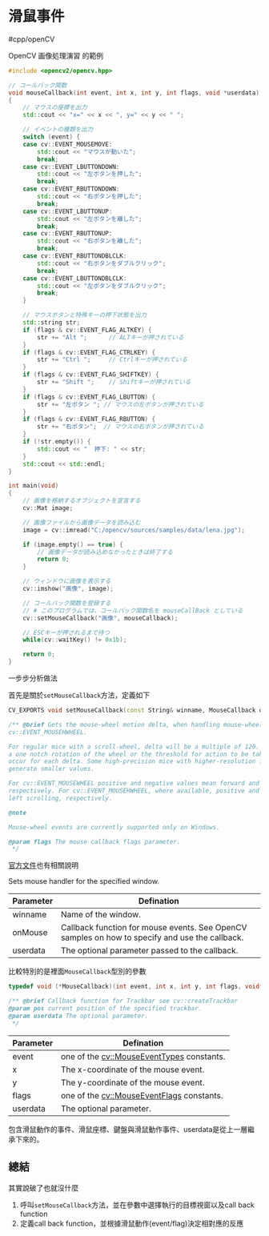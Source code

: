 # 滑鼠事件

#cpp/openCV

OpenCV 画像処理演習 的範例

```C++
#include <opencv2/opencv.hpp>

// コールバック関数
void mouseCallback(int event, int x, int y, int flags, void *userdata)
{
	// マウスの座標を出力
	std::cout << "x=" << x << ", y=" << y << " ";

	// イベントの種類を出力
	switch (event) {
	case cv::EVENT_MOUSEMOVE:
		std::cout << "マウスが動いた";
		break;
	case cv::EVENT_LBUTTONDOWN:
		std::cout << "左ボタンを押した";
		break;
	case cv::EVENT_RBUTTONDOWN:
		std::cout << "右ボタンを押した";
		break;
	case cv::EVENT_LBUTTONUP:
		std::cout << "左ボタンを離した";
		break;
	case cv::EVENT_RBUTTONUP:
		std::cout << "右ボタンを離した";
		break;
	case cv::EVENT_RBUTTONDBLCLK:
		std::cout << "右ボタンをダブルクリック";
		break;
	case cv::EVENT_LBUTTONDBLCLK:
		std::cout << "左ボタンをダブルクリック";
		break;
	}

	// マウスボタンと特殊キーの押下状態を出力
	std::string str;
	if (flags & cv::EVENT_FLAG_ALTKEY) {
		str += "Alt ";		// ALTキーが押されている
	}
	if (flags & cv::EVENT_FLAG_CTRLKEY) {
		str += "Ctrl ";		// Ctrlキーが押されている
	}
	if (flags & cv::EVENT_FLAG_SHIFTKEY) {
		str += "Shift ";	// Shiftキーが押されている
	}
	if (flags & cv::EVENT_FLAG_LBUTTON) {
		str += "左ボタン ";	// マウスの左ボタンが押されている
	}
	if (flags & cv::EVENT_FLAG_RBUTTON) {
		str += "右ボタン";	// マウスの右ボタンが押されている
	}
	if (!str.empty()) {
		std::cout << "  押下: " << str;
	}
	std::cout << std::endl;
}

int main(void)
{
	// 画像を格納するオブジェクトを宣言する
	cv::Mat	image;

	// 画像ファイルから画像データを読み込む
	image = cv::imread("C:/opencv/sources/samples/data/lena.jpg");

	if (image.empty() == true) {
		// 画像データが読み込めなかったときは終了する
		return 0;
	}

	// ウィンドウに画像を表示する
	cv::imshow("画像", image);

	// コールバック関数を登録する
	// # このプログラムでは、コールバック関数名を mouseCallBack としている
	cv::setMouseCallback("画像", mouseCallback);

	// ESCキーが押されるまで待つ
	while(cv::waitKey() != 0x1b);

	return 0;
}
```

一步步分析做法

首先是關於`setMouseCallback`方法，定義如下

```C++
CV_EXPORTS void setMouseCallback(const String& winname, MouseCallback onMouse, void* userdata = 0);

/** @brief Gets the mouse-wheel motion delta, when handling mouse-wheel events cv::EVENT_MOUSEWHEEL and
cv::EVENT_MOUSEHWHEEL.

For regular mice with a scroll-wheel, delta will be a multiple of 120. The value 120 corresponds to
a one notch rotation of the wheel or the threshold for action to be taken and one such action should
occur for each delta. Some high-precision mice with higher-resolution freely-rotating wheels may
generate smaller values.

For cv::EVENT_MOUSEWHEEL positive and negative values mean forward and backward scrolling,
respectively. For cv::EVENT_MOUSEHWHEEL, where available, positive and negative values mean right and
left scrolling, respectively.

@note

Mouse-wheel events are currently supported only on Windows.

@param flags The mouse callback flags parameter.
 */
```

[官方文件](https://docs.opencv.org/3.4/d7/dfc/group__highgui.html#ga89e7806b0a616f6f1d502bd8c183ad3e)也有相關說明

Sets mouse handler for the specified window.

| Parameter | Defination                                                   |
| --------- | ------------------------------------------------------------ |
| winname   | Name of the window.                                          |
| onMouse   | Callback function for mouse events. See OpenCV samples on how to specify and use the callback. |
| userdata  | The optional parameter passed to the callback.               |

比較特別的是裡面`MouseCallback`型別的參數

```C++
typedef void (*MouseCallback)(int event, int x, int y, int flags, void* userdata);

/** @brief Callback function for Trackbar see cv::createTrackbar
@param pos current position of the specified trackbar.
@param userdata The optional parameter.
 */
```

| Parameter | Defination                                                   |
| --------- | ------------------------------------------------------------ |
| event     | one of the [cv::MouseEventTypes](https://docs.opencv.org/3.4/d0/d90/group__highgui__window__flags.html#ga927593befdddc7e7013602bca9b079b0) constants. |
| x         | The x-coordinate of the mouse event.                         |
| y         | The y-coordinate of the mouse event.                         |
| flags     | one of the [cv::MouseEventFlags](https://docs.opencv.org/3.4/d0/d90/group__highgui__window__flags.html#gaab4dc057947f70058c80626c9f1c25ce) constants. |
| userdata  | The optional parameter.                                      |

包含滑鼠動作的事件、滑鼠座標、鍵盤與滑鼠動作事件、userdata是從上一層繼承下來的。

## 總結

其實說破了也就沒什麼

1. 呼叫`setMouseCallback`方法，並在參數中選擇執行的目標視窗以及call back function
2. 定義call back function，並根據滑鼠動作(event/flag)決定相對應的反應
